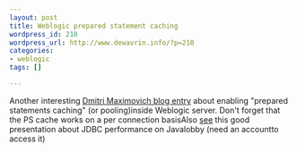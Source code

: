 ```yaml
--- 
layout: post
title: Weblogic prepared statement caching
wordpress_id: 210
wordpress_url: http://www.dewavrin.info/?p=210
categories: 
- weblogic
tags: []

---
```


Another interesting [Dmitri Maximovich blog entry](http://www.jroller.com/comments/maximdim/Weblog/improving_jdbc_performance_with_statement) about enabling "prepared statements caching" (or pooling)inside Weblogic server. Don't forget that the PS cache works on a per connection basisAlso [see](http://www.javalobby.org/members-only/eps/jdbc-performance/?source=archives) this good presentation about JDBC performance on Javalobby (need an accountto access it)

